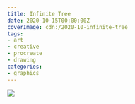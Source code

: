 ```yaml
---
title: Infinite Tree
date: 2020-10-15T00:00:00Z
coverImage: cdn:/2020-10-infinite-tree
tags:
- art
- creative
- procreate
- drawing
categories:
- graphics
---
```


![](cdn:/2020-10-infinite-tree?class=fw)
